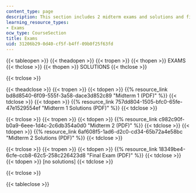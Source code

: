 ```yaml
---
content_type: page
description: This section includes 2 midterm exams and solutions and final exam.
learning_resource_types:
- Exams
ocw_type: CourseSection
title: Exams
uid: 31206b29-0d40-cf5f-b4ff-09b0f25f63fd
---
```


{{< tableopen >}}
{{< theadopen >}}
{{< tropen >}}
{{< thopen >}}
EXAMS
{{< thclose >}}
{{< thopen >}}
SOLUTIONS
{{< thclose >}}

{{< trclose >}}

{{< theadclose >}}
{{< tropen >}}
{{< tdopen >}}
{{% resource_link bd8d8540-6f09-555f-3a58-dace3d852c89 "Midterm 1 (PDF)" %}}
{{< tdclose >}}
{{< tdopen >}}
{{% resource_link 757dd804-1505-bfc0-65fe-47e1529554ef "Midterm 1 Solutions (PDF)" %}}
{{< tdclose >}}

{{< trclose >}}
{{< tropen >}}
{{< tdopen >}}
{{% resource_link c982c90f-b0a9-6eee-1d4c-2c6db354a0d0 "Midterm 2 (PDF)" %}}
{{< tdclose >}}
{{< tdopen >}}
{{% resource_link 6af608f5-1ad6-d2c0-cd34-65b72a4e58bc "Midterm 2 Solutions (PDF)" %}}
{{< tdclose >}}

{{< trclose >}}
{{< tropen >}}
{{< tdopen >}}
{{% resource_link 18349be4-6cfe-ccb8-62c5-258c226423d8 "Final Exam (PDF)" %}}
{{< tdclose >}}
{{< tdopen >}}
\[no solutions\]
{{< tdclose >}}

{{< trclose >}}

{{< tableclose >}}